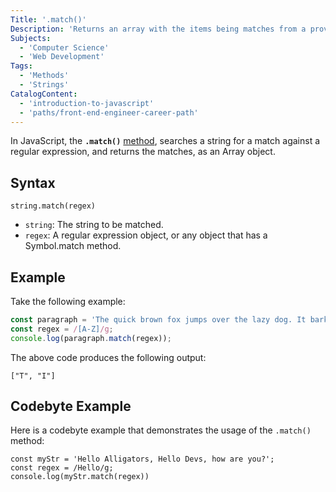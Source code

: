 ```yaml
---
Title: '.match()'
Description: 'Returns an array with the items being matches from a provided regular expression found in the string.'
Subjects:
  - 'Computer Science'
  - 'Web Development'
Tags:
  - 'Methods'
  - 'Strings'
CatalogContent:
  - 'introduction-to-javascript'
  - 'paths/front-end-engineer-career-path'
---
```


In JavaScript, the **`.match()`** [method](https://www.codecademy.com/resources/docs/javascript/methods), searches a string for a match against a regular expression, and returns the matches, as an Array object.

## Syntax

```pseudo
string.match(regex)
```

- `string`: The string to be matched.
- `regex`: A regular expression object, or any object that has a Symbol.match method.

## Example

Take the following example:

```js
const paragraph = 'The quick brown fox jumps over the lazy dog. It barked.';
const regex = /[A-Z]/g;
console.log(paragraph.match(regex));
```

The above code produces the following output:

```shell
["T", "I"]
```

## Codebyte Example

Here is a codebyte example that demonstrates the usage of the `.match()` method:

```codebyte/javascript
const myStr = 'Hello Alligators, Hello Devs, how are you?';
const regex = /Hello/g;
console.log(myStr.match(regex))
```
